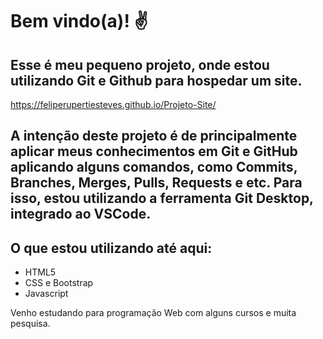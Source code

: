 # Bem vindo(a)! ✌️
## Esse é meu pequeno projeto, onde estou utilizando Git e Github para hospedar um site.

https://feliperupertiesteves.github.io/Projeto-Site/

A intenção deste projeto é de principalmente aplicar meus conhecimentos em Git e GitHub aplicando alguns comandos, como Commits, Branches, Merges, Pulls, Requests e etc.
Para isso, estou utilizando a ferramenta Git Desktop, integrado ao VSCode.
 ---

## O que estou utilizando até aqui:
* HTML5 
* CSS e Bootstrap
* Javascript

Venho estudando para programação Web com alguns cursos e muita pesquisa. 

